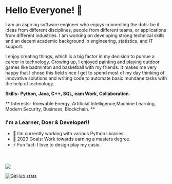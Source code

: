 
<br>

# Hello Everyone! 👋  
I am an aspiring software engineer who enjoys connecting the dots: be it ideas from different disciplines, people from different teams, or applications from different industries. I am working on developing strong technical skills and an decent academic background in engineering, statistics, and IT support. 

I enjoy creating things, which is a big factor in my decision to pursue a career in technology. Growing up, I enjoyed painting and playing outdoor games like badminton and basketball with my friends. It makes me very happy that I chose this field since I get to spend most of my day thinking of innovative solutions and writing code to automate basic mundane tasks with the help of technology.

**Skills- Python, Java, C++, SQL, eam Work, Collaboration.**  

** Interests- Rnewable Energy, Artificial Intelligence,Machine Learning, Modern Security, Business, Blockchain.  **

### I'm a Learner, Doer & Developer!!

- 🌱 I’m currently working with various Python libraries.
- 🥅 2023 Goals: Work towards earning a masters degree.
- ⚡ Fun fact: I love to design  play my casio.

<br />

![](https://komarev.com/ghpvc/?username=shecoderfinally&color=a17ac8)

![GitHub stats](https://github-readme-stats.vercel.app/api?username=shecoderfinally&theme=nightowl&show_icons=true)



